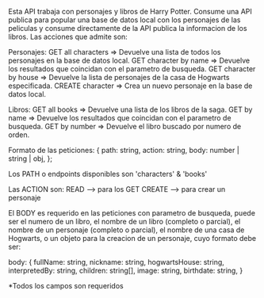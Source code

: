 Esta API trabaja con personajes y libros de Harry Potter. Consume una API publica para popular una base de datos local con los personajes de las peliculas y consume directamente de la API publica la informacion de los libros.
Las acciones que admite son:

Personajes:
GET all characters => Devuelve una lista de todos los personajes en la base de datos local.
GET character by name => Devuelve los resultados que coincidan con el parametro de busqueda.
GET character by house => Devuelve la lista de personajes de la casa de Hogwarts especificada.
CREATE character => Crea un nuevo personaje en la base de datos local.

Libros:
GET all books => Devuelve una lista de los libros de la saga.
GET by name => Devuelve los resultados que coincidan con el parametro de busqueda.
GET by number => Devuelve el libro buscado por numero de orden.

Formato de las peticiones:
{
path: string,
action: string,
body: number | string | obj,
};

Los PATH o endpoints disponibles son 'characters' & 'books'

Las ACTION son:
READ --> para los GET
CREATE --> para crear un personaje

El BODY es requerido en las peticiones con parametro de busqueda, puede ser el numero de un libro, el nombre de un libro (completo o parcial), el nombre de un personaje (completo o parcial), el nombre de una casa de Hogwarts, o un objeto para la creacion de un personaje, cuyo formato debe ser:

body: {
fullName: string,
nickname: string,
hogwartsHouse: string,
interpretedBy: string,
children: string[],
image: string,
birthdate: string,
}

\*Todos los campos son requeridos
